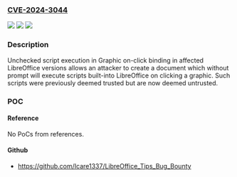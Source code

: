 ### [CVE-2024-3044](https://cve.mitre.org/cgi-bin/cvename.cgi?name=CVE-2024-3044)
![](https://img.shields.io/static/v1?label=Product&message=LibreOffice&color=blue)
![](https://img.shields.io/static/v1?label=Version&message=7.6%3C%207.6.7%20&color=brighgreen)
![](https://img.shields.io/static/v1?label=Vulnerability&message=CWE-356%20Product%20UI%20does%20not%20Warn%20User%20of%20Unsafe%20Actions&color=brighgreen)

### Description

Unchecked script execution in Graphic on-click binding in affected LibreOffice versions allows an attacker to create a document which without prompt will execute scripts built-into LibreOffice on clicking a graphic. Such scripts were previously deemed trusted but are now deemed untrusted.

### POC

#### Reference
No PoCs from references.

#### Github
- https://github.com/Icare1337/LibreOffice_Tips_Bug_Bounty

